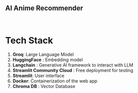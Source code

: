 ## AI Anime Recommender
<br>

# Tech Stack
1. **Groq**: Large Language Model
2. **HuggingFace** : Embedding model
3. **Langchain** : Generative AI framework to interact with LLM
4. **Streamlit Community Cloud** : Free deployment for testing
5. **Streamlit**: User interface
6. **Docker**: Containerization of the web app
7. **Chroma DB** : Vector Database

<br>




